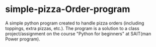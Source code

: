 # simple-pizza-Order-program
A simple python program created to handle pizza orders (including toppings, extra pizzas, etc.). The program is a solution to a class project/assignment on the course "Python for beginners" at SAIT(man Power program). 
